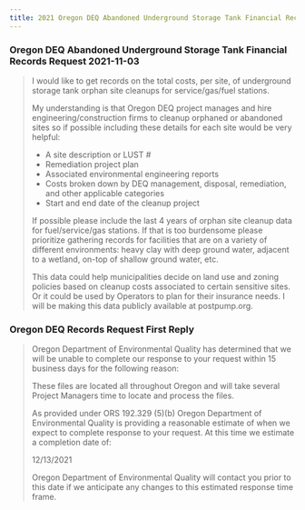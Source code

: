 ```yaml
---
title: 2021 Oregon DEQ Abandoned Underground Storage Tank Financial Records
---
```


### Oregon DEQ Abandoned Underground Storage Tank Financial Records Request 2021-11-03

> I would like to get records on the total costs, per site, of underground storage tank orphan site cleanups for service/gas/fuel stations.
> 
> My understanding is that Oregon DEQ project manages and hire engineering/construction firms to cleanup orphaned or abandoned sites so if possible including these details for each site would be very helpful:
> 
> - A site description or LUST #
> - Remediation project plan
> - Associated environmental engineering reports
> - Costs broken down by DEQ management, disposal, remediation, and other applicable categories
> - Start and end date of the cleanup project
> 
> If possible please include the last 4 years of orphan site cleanup data for fuel/service/gas stations. If that is too burdensome please prioritize gathering records for facilities that are on a variety of different environments: heavy clay with deep ground water, adjacent to a wetland, on-top of shallow ground water, etc. 
> 
> This data could help municipalities decide on land use and zoning policies based on cleanup costs associated to certain sensitive sites. Or it could be used by Operators to plan for their insurance needs. I will be making this data publicly available at postpump.org.

### Oregon DEQ Records Request First Reply

> Oregon Department of Environmental Quality has determined that we will be unable to complete our response to your request within 15 business days for the following reason:
>  
> These files are located all throughout Oregon and will take several Project Managers time to locate and process the files. 
>  
> As provided under ORS 192.329 (5)(b) Oregon Department of Environmental Quality is providing a reasonable estimate of when we expect to complete response to your request. At this time we estimate a completion date of:
> 
> 12/13/2021
> 
> Oregon Department of Environmental Quality will contact you prior to this date if we anticipate any changes to this estimated response time frame.
